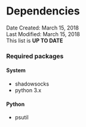# Dependencies
Date Created: March 15, 2018  
Last Modified: March 15, 2018  
This list is **UP TO DATE**


### Required packages

#### System
+ shadowsocks
+ python 3.x

#### Python
+ psutil